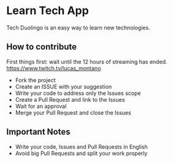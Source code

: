 # Learn Tech App
Tech Duolingo is an easy way to learn new technologies.


## How to contribute
First things first: wait until the 12 hours of streaming has ended.
https://www.twitch.tv/lucas_montano

- Fork the project
- Create an ISSUE with your suggestion
- Write your code to address only the Issues scope
- Create a Pull Request and link to the Issues
- Wait for an approval
- Merge your Pull Request and close the Issues

## Important Notes
- Write your code, Issues and Pull Requests in English
- Avoid big Pull Requests and split your work properly
